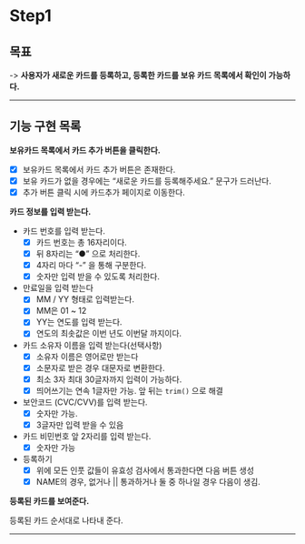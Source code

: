 # Step1

## 목표

-> **사용자가 새로운 카드를 등록하고, 등록한 카드를 보유 카드 목록에서 확인이 가능하다.**

---

## 기능 구현 목록

**보유카드 목록에서 카드 추가 버튼을 클릭한다.**

- [x] 보유카드 목록에서 카드 추가 버튼은 존재한다.
- [x] 보유 카드가 없을 경우에는 “새로운 카드를 등록해주세요.” 문구가 드러난다.
- [x] 추가 버튼 클릭 시에 카드추가 페이지로 이동한다.

**카드 정보를 입력 받는다.**

- 카드 번호를 입력 받는다.
  - [x] 카드 번호는 총 16자리이다.
  - [x] 뒤 8자리는 “●” 으로 처리한다.
  - [x] 4자리 마다 “-” 을 통해 구분한다.
  - [x] 숫자만 입력 받을 수 있도록 처리한다.
- 만료일을 입력 받는다
  - [x] MM / YY 형태로 입력받는다.
  - [x] MM은 01 ~ 12
  - [x] YY는 연도를 입력 받는다.
  - [x] 연도의 최솟값은 이번 년도 이번달 까지이다.
- 카드 소유자 이름을 입력 받는다(선택사항)
  - [x] 소유자 이름은 영어로만 받는다
  - [x] 소문자로 받은 경우 대문자로 변환한다.
  - [x] 최소 3자 최대 30글자까지 입력이 가능하다.
  - [x] 띄어쓰기는 연속 1글자만 가능. 앞 뒤는 `trim()` 으로 해결
- 보안코드 (CVC/CVV)를 입력 받는다.
  - [x] 숫자만 가능.
  - [x] 3글자만 입력 받을 수 있음
- 카드 비민번호 앞 2자리를 입력 받는다.
  - [x] 숫자만 가능
- 등록하기
  - [x] 위에 모든 인풋 값들이 유효성 검사에서 통과한다면 다음 버튼 생성
  - [x] NAME의 경우, 없거나 || 통과하거나 둘 중 하나일 경우 다음이 생김.

**등록된 카드를 보여준다.**

등록된 카드 순서대로 나타내 준다.

---
